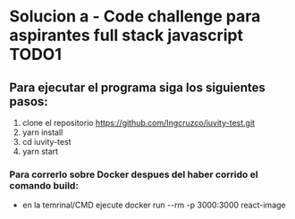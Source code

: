   # Solucion a - Code challenge para aspirantes full stack javascript TODO1

  ## Para ejecutar el programa siga los siguientes pasos:

  1. clone el repositorio https://github.com/Ingcruzco/iuvity-test.git
  2. yarn install
  3. cd iuvity-test
  4. yarn start


### Para correrlo sobre Docker despues del haber corrido el comando build: 

  - en la temrinal/CMD ejecute docker run --rm -p 3000:3000 react-image



